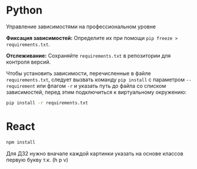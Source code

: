 # Python
Управление зависимостями на профессиональном уровне

**Фиксация зависимостей:** Определите их при помощи `pip freeze > requirements.txt`.

**Отслеживание:** Сохраняйте `requirements.txt` в репозитории для контроля версий.

Чтобы установить зависимости, перечисленные в файле `requirements.txt`, следует вызвать команду `pip install` с параметром `--requirement` или флагом `-r` и указать путь до файла со списком зависимостей, перед этим подключиться к виртуальному окружению:
```bash
pip install -r requirements.txt
```

# React
```bash
npm install
```
Для ДЗ2 нужно вначале каждой картинки указать на основе классов первую букву т.к. (h p v)

